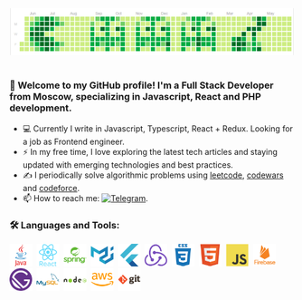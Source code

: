 <img src="git.png" alt=""/>&nbsp;

### 👋 Welcome to my GitHub profile! I'm a Full Stack Developer from Moscow, specializing in Javascript, React and PHP development. 

- 💻 Currently I write in Javascript, Typescript, React + Redux. Looking for a job as Frontend engineer.
- ⚡ In my free time, I love exploring the latest tech articles and staying updated with emerging technologies and best practices.
- ✍️ I periodically solve algorithmic problems using [leetcode](https://leetcode.com/Vladislav_Z/), [codewars](https://www.codewars.com/users/le0pard) and [codeforce](https://codeforces.com/profile/ZobninVladislav_It-Team).
- 📫 How to reach me: [![Telegram](https://img.shields.io/badge/-telegram-red?color=white&logo=telegram&logoColor=blue)](https://t.me/leopardwork).

### 🛠️ Languages and Tools:

<div>
  <img src="https://github.com/devicons/devicon/blob/master/icons/java/java-original-wordmark.svg" title="Java" alt="Java" width="40" height="40"/>&nbsp;
  <img src="https://github.com/devicons/devicon/blob/master/icons/react/react-original-wordmark.svg" title="React" alt="React" width="40" height="40"/>&nbsp;
  <img src="https://github.com/devicons/devicon/blob/master/icons/spring/spring-original-wordmark.svg" title="Spring" alt="Spring" width="40" height="40"/>&nbsp;
  <img src="https://github.com/devicons/devicon/blob/master/icons/materialui/materialui-original.svg" title="Material UI" alt="Material UI" width="40" height="40"/>&nbsp;
  <img src="https://github.com/devicons/devicon/blob/master/icons/flutter/flutter-original.svg" title="Flutter" alt="Flutter" width="40" height="40"/>&nbsp;
  <img src="https://github.com/devicons/devicon/blob/master/icons/redux/redux-original.svg" title="Redux" alt="Redux " width="40" height="40"/>&nbsp;
  <img src="https://github.com/devicons/devicon/blob/master/icons/css3/css3-plain-wordmark.svg"  title="CSS3" alt="CSS" width="40" height="40"/>&nbsp;
  <img src="https://github.com/devicons/devicon/blob/master/icons/html5/html5-original.svg" title="HTML5" alt="HTML" width="40" height="40"/>&nbsp;
  <img src="https://github.com/devicons/devicon/blob/master/icons/javascript/javascript-original.svg" title="JavaScript" alt="JavaScript" width="40" height="40"/>&nbsp;
  <img src="https://github.com/devicons/devicon/blob/master/icons/firebase/firebase-plain-wordmark.svg" title="Firebase" alt="Firebase" width="40" height="40"/>&nbsp;
  <img src="https://github.com/devicons/devicon/blob/master/icons/gatsby/gatsby-original.svg" title="Gatsby"  alt="Gatsby" width="40" height="40"/>&nbsp;
  <img src="https://github.com/devicons/devicon/blob/master/icons/mysql/mysql-original-wordmark.svg" title="MySQL"  alt="MySQL" width="40" height="40"/>&nbsp;
  <img src="https://github.com/devicons/devicon/blob/master/icons/nodejs/nodejs-original-wordmark.svg" title="NodeJS" alt="NodeJS" width="40" height="40"/>&nbsp;
  <img src="https://github.com/devicons/devicon/blob/master/icons/amazonwebservices/amazonwebservices-plain-wordmark.svg" title="AWS" alt="AWS" width="40" height="40"/>&nbsp;
  <img src="https://github.com/devicons/devicon/blob/master/icons/git/git-original-wordmark.svg" title="Git" **alt="Git" width="40" height="40"/>
</div>

<!--
### 🔥 My Stats:

[![GitHub Streak](http://github-readme-streak-stats.herokuapp.com?user=leopard-work&theme=light&background=fff)](https://git.io/streak-stats)

[![LeetCode user Vladislav_Z](https://img.shields.io/badge/dynamic/json?style=for-the-badge&labelColor=black&color=%23ffa116&label=Solved&query=solvedOverTotal&url=https%3A%2F%2Fbadge.xyli.tech/%2Fapi%2Fusers%2FVladislav_Z&logo=leetcode&logoColor=yellow)](https://leetcode.com/Vladislav_Z/) [![Codewars](https://www.codewars.com/users/le0pard/badges/small)](https://www.codewars.com/users/le0pard)

[![Top Langs](https://github-readme-stats.vercel.app/api/top-langs/?username=leopard-work)](https://github.com/anuraghazra/github-readme-stats)

![](https://komarev.com/ghpvc/?username=leopard-work&color=blue) -->

<!--
**leopard-work/leopard-work** is a ✨ _special_ ✨ repository because its `README.md` (this file) appears on your GitHub profile.

Here are some ideas to get you started:

- 🔭 I’m currently working on ...
- 🌱 I’m currently learning ...
- 👯 I’m looking to collaborate on ...
- 🤔 I’m looking for help with ...
- 💬 Ask me about ...
- 📫 How to reach me: ...
- 😄 Pronouns: ...
- ⚡ Fun fact: ...
-->
